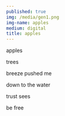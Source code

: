 ```yaml
---
published: true
img: /media/gen1.png
img-name: apples
medium: digital
title: apples
---
```

  
  
apples  

trees  

breeze pushed me

down to the water

trust sees

be free
